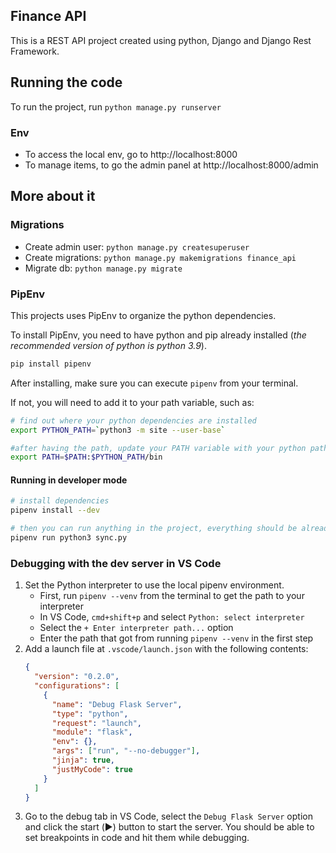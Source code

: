 ## Finance API

This is a REST API project created using python, Django and Django Rest Framework.

## Running the code

To run the project, run `python manage.py runserver`

### Env

- To access the local env, go to http://localhost:8000
- To manage items, to go the admin panel at http://localhost:8000/admin

## More about it

### Migrations

- Create admin user: `python manage.py createsuperuser`
- Create migrations: `python manage.py makemigrations finance_api`
- Migrate db: `python manage.py migrate`

### PipEnv

This projects uses PipEnv to organize the python dependencies.

To install PipEnv, you need to have python and pip already installed (_the recommended version of python is python 3.9_).

```sh
pip install pipenv
```

After installing, make sure you can execute `pipenv` from your terminal.

If not, you will need to add it to your path variable, such as:

```sh
# find out where your python dependencies are installed
export PYTHON_PATH=`python3 -m site --user-base`

#after having the path, update your PATH variable with your python path
export PATH=$PATH:$PYTHON_PATH/bin
```

#### Running in developer mode

```sh
# install dependencies
pipenv install --dev

# then you can run anything in the project, everything should be already installed
pipenv run python3 sync.py
```

### Debugging with the dev server in VS Code

1. Set the Python interpreter to use the local pipenv environment.
   - First, run `pipenv --venv` from the terminal to get the path to your interpreter
   - In VS Code, `cmd+shift+p` and select `Python: select interpreter`
   - Select the `+ Enter interpreter path...` option
   - Enter the path that got from running `pipenv --venv` in the first step
2. Add a launch file at `.vscode/launch.json` with the following contents:
   ```json
   {
     "version": "0.2.0",
     "configurations": [
       {
         "name": "Debug Flask Server",
         "type": "python",
         "request": "launch",
         "module": "flask",
         "env": {},
         "args": ["run", "--no-debugger"],
         "jinja": true,
         "justMyCode": true
       }
     ]
   }
   ```
3. Go to the debug tab in VS Code, select the `Debug Flask Server` option and click the start (▶️) button to start the server. You should be able to set breakpoints in code and hit them while debugging.
